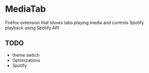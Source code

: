 # MediaTab

Firefox extension that shows tabs playing media and controls Spotify playback using Spotify API

## TODO
- theme swtich
- Optimizations
- Spotify